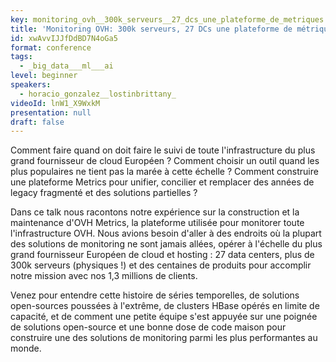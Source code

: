 ```yaml
---
key: monitoring_ovh__300k_serveurs__27_dcs_une_plateforme_de_metriques
title: 'Monitoring OVH: 300k serveurs, 27 DCs une plateforme de métriques '
id: xwAvvIJJfDdBD7N4oGa5
format: conference
tags:
  - _big_data___ml___ai
level: beginner
speakers:
  - horacio_gonzalez__lostinbrittany_
videoId: lnW1_X9WxkM
presentation: null
draft: false
---
```

Comment faire quand on doit faire le suivi de toute l'infrastructure du plus grand fournisseur de cloud Européen ?  Comment choisir un outil quand les plus populaires ne tient pas la marée à cette échelle ?  Comment construire une plateforme Metrics pour unifier, concilier et remplacer des années de legacy fragmenté et des solutions partielles ?

Dans ce talk nous racontons notre expérience sur la construction et la maintenance d'OVH Metrics, la plateforme utilisée pour monitorer toute l'infrastructure OVH. Nous avions besoin d'aller à des endroits où la plupart des solutions de monitoring ne sont jamais allées, opérer à l'échelle du plus grand fournisseur Européen de cloud et hosting : 27 data centers, plus de 300k serveurs (physiques !) et des centaines de produits pour accomplir notre mission avec nos 1,3 millions de clients.

Venez pour entendre cette histoire de séries temporelles, de solutions open-sources poussées à l'extrême, de clusters HBase opérés en limite de capacité, et de comment une petite équipe  s'est appuyée sur une poignée de solutions open-source et une bonne dose de code maison pour construire une des solutions de monitoring parmi les plus performantes au monde.
